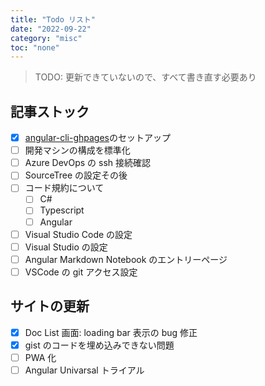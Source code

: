```yaml
---
title: "Todo リスト"
date: "2022-09-22"
category: "misc"
toc: "none"
---
```


> TODO: 更新できていないので、すべて書き直す必要あり

## 記事ストック

- [x] [angular-cli-ghpages](https://github.com/angular-schule/angular-cli-ghpages)のセットアップ
- [ ] 開発マシンの構成を標準化
- [ ] Azure DevOps の ssh 接続確認
- [ ] SourceTree の設定その後
- [ ] コード規約について
  - [ ] C#
  - [ ] Typescript
  - [ ] Angular
- [ ] Visual Studio Code の設定
- [ ] Visual Studio の設定
- [ ] Angular Markdown Notebook のエントリーページ
- [ ] VSCode の git アクセス設定

## サイトの更新

- [x] Doc List 画面: loading bar 表示の bug 修正
- [x] gist のコードを埋め込みできない問題
- [ ] PWA 化
- [ ] Angular Univarsal トライアル

